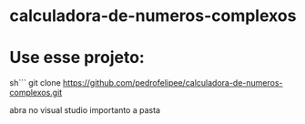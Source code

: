 # calculadora-de-numeros-complexos

# Use esse projeto:

sh```
  git clone https://github.com/pedrofelipee/calculadora-de-numeros-complexos.git
  
  abra no visual studio importanto a pasta
```
